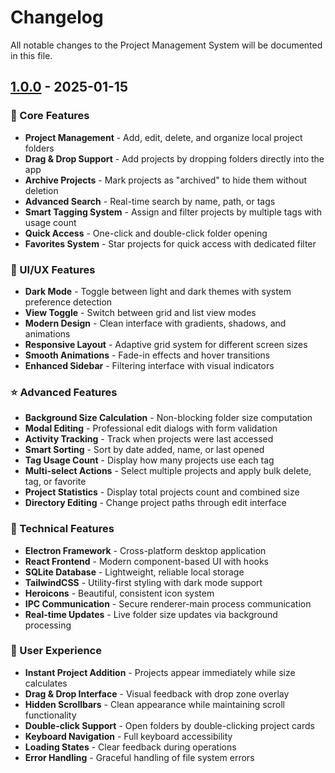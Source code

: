 # Changelog

All notable changes to the Project Management System will be documented in this file.

## [1.0.0](https://github.com/Swapnanilb/Projex/releases/tag/v1.0.0) - 2025-01-15

### 🎯 Core Features
- **Project Management** - Add, edit, delete, and organize local project folders
- **Drag & Drop Support** - Add projects by dropping folders directly into the app
- **Archive Projects** - Mark projects as "archived" to hide them without deletion
- **Advanced Search** - Real-time search by name, path, or tags
- **Smart Tagging System** - Assign and filter projects by multiple tags with usage count
- **Quick Access** - One-click and double-click folder opening
- **Favorites System** - Star projects for quick access with dedicated filter

### 🎨 UI/UX Features
- **Dark Mode** - Toggle between light and dark themes with system preference detection
- **View Toggle** - Switch between grid and list view modes
- **Modern Design** - Clean interface with gradients, shadows, and animations
- **Responsive Layout** - Adaptive grid system for different screen sizes
- **Smooth Animations** - Fade-in effects and hover transitions
- **Enhanced Sidebar** - Filtering interface with visual indicators

### ⭐ Advanced Features
- **Background Size Calculation** - Non-blocking folder size computation
- **Modal Editing** - Professional edit dialogs with form validation
- **Activity Tracking** - Track when projects were last accessed
- **Smart Sorting** - Sort by date added, name, or last opened
- **Tag Usage Count** - Display how many projects use each tag
- **Multi-select Actions** - Select multiple projects and apply bulk delete, tag, or favorite
- **Project Statistics** - Display total projects count and combined size
- **Directory Editing** - Change project paths through edit interface

### 🔧 Technical Features
- **Electron Framework** - Cross-platform desktop application
- **React Frontend** - Modern component-based UI with hooks
- **SQLite Database** - Lightweight, reliable local storage
- **TailwindCSS** - Utility-first styling with dark mode support
- **Heroicons** - Beautiful, consistent icon system
- **IPC Communication** - Secure renderer-main process communication
- **Real-time Updates** - Live folder size updates via background processing

### 🎯 User Experience
- **Instant Project Addition** - Projects appear immediately while size calculates
- **Drag & Drop Interface** - Visual feedback with drop zone overlay
- **Hidden Scrollbars** - Clean appearance while maintaining scroll functionality
- **Double-click Support** - Open folders by double-clicking project cards
- **Keyboard Navigation** - Full keyboard accessibility
- **Loading States** - Clear feedback during operations
- **Error Handling** - Graceful handling of file system errors
